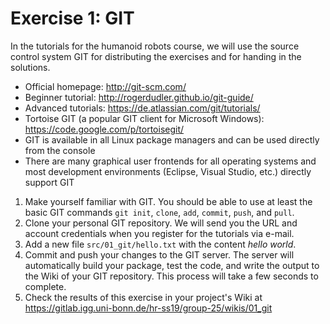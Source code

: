 # Exercise 1: GIT

In the tutorials for the humanoid robots course, we will use the source
control system GIT for distributing the exercises and for handing in the 
solutions.


* Official homepage: http://git-scm.com/
* Beginner tutorial: http://rogerdudler.github.io/git-guide/
* Advanced tutorials: https://de.atlassian.com/git/tutorials/
* Tortoise GIT (a popular GIT client for Microsoft Windows): https://code.google.com/p/tortoisegit/
* GIT is available in all Linux package managers and can be used directly from the console
* There are many graphical user frontends for all operating systems and 
most development environments (Eclipse, Visual Studio, etc.) directly support GIT


1. Make yourself familiar with GIT. You should be able to use at least
the basic GIT commands `git init`, `clone`, `add`, `commit`, `push`, and `pull`.
2. Clone your personal GIT repository. We will send you the URL and
account credentials when you register for the tutorials via e-mail.
3. Add a new file `src/01_git/hello.txt` with the content *hello world*.
4. Commit and push your changes to the GIT server. The server will 
automatically build your package, test the code, and write the output to
the Wiki of your GIT repository. This process will take a few seconds to
complete. 
5. Check the results of this exercise in your project's Wiki at 
https://gitlab.igg.uni-bonn.de/hr-ss19/group-25/wikis/01_git




